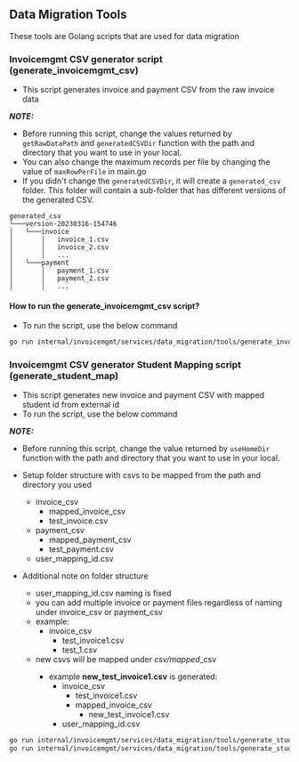 ## Data Migration Tools

These tools are Golang scripts that are used for data migration

### Invoicemgmt CSV generator script (generate_invoicemgmt_csv)

- This script generates invoice and payment CSV from the raw invoice data

**_NOTE:_**

- Before running this script, change the values returned by `getRawDataPath` and `generatedCSVDir` function with the path and directory that you want to use in your local.
- You can also change the maximum records per file by changing the value of `maxRowPerFile` in main.go
- If you didn't change the `generatedCSVDir`, it will create a `generated_csv` folder. This folder will contain a sub-folder that has different versions of the generated CSV.

```
generated_csv
└───version-20230316-154746
│   └───invoice
│       │   invoice_1.csv
│       │   invoice_2.csv
│       │   ...
│   └───payment
│       │   payment_1.csv
│       │   payment_2.csv
│       │   ...

```

#### How to run the generate_invoicemgmt_csv script?

- To run the script, use the below command

```bash
go run internal/invoicemgmt/services/data_migration/tools/generate_invoicemgmt_csv/cmd/main.go
```



### Invoicemgmt CSV generator Student Mapping script (generate_student_map)

- This script generates new invoice and payment CSV with mapped student id from external id
- To run the script, use the below command

**_NOTE:_** 
- Before running this script, change the value returned by `useHomeDir` function with the path and directory that you want to use in your local.
- Setup folder structure with csvs to be mapped from the path and directory you used
    - invoice_csv
      - mapped_invoice_csv
      - test_invoice.csv
    - payment_csv
      - mapped_payment_csv
      - test_payment.csv
    - user_mapping_id.csv
     
- Additional note on folder structure
   - user_mapping_id.csv naming is fixed
   - you can add multiple invoice or payment files regardless of naming under invoice_csv or payment_csv
   - example:
      - invoice_csv
        - test_invoice1.csv
        - test_1.csv
   - new csvs will be mapped under <entity>_csv/mapped_<entity>_csv
     - example **new_test_invoice1.csv** is generated: 
        - invoice_csv
          - test_invoice1.csv 
          - mapped_invoice_csv
            - new_test_invoice1.csv
        - user_mapping_id.csv
```bash
go run internal/invoicemgmt/services/data_migration/tools/generate_student_map_csv/cmd/main.go INVOICE_ENTITY
go run internal/invoicemgmt/services/data_migration/tools/generate_student_map_csv/cmd/main.go PAYMENT_ENTITY
```
